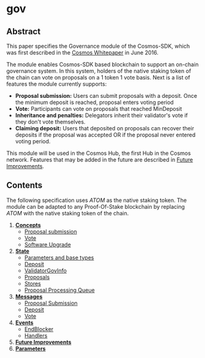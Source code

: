 # gov

## Abstract

This paper specifies the Governance module of the Cosmos-SDK, which was first described in the [Cosmos Whitepaper](https://cosmos.network/about/whitepaper) in June 2016.

The module enables Cosmos-SDK based blockchain to support an on-chain governance system. In this system, holders of the native staking token of the chain can vote on proposals on a 1 token 1 vote basis. Next is a list of features the module currently supports:

* **Proposal submission:** Users can submit proposals with a deposit. Once the minimum deposit is reached, proposal enters voting period
* **Vote:** Participants can vote on proposals that reached MinDeposit
* **Inheritance and penalties:** Delegators inherit their validator's vote if they don't vote themselves.
* **Claiming deposit:** Users that deposited on proposals can recover their deposits if the proposal was accepted OR if the proposal never entered voting period.

This module will be used in the Cosmos Hub, the first Hub in the Cosmos network. Features that may be added in the future are described in [Future Improvements](../../../docs/develop/modules/Core/gov/05\_future\_improvements.md).

## Contents

The following specification uses _ATOM_ as the native staking token. The module can be adapted to any Proof-Of-Stake blockchain by replacing _ATOM_ with the native staking token of the chain.

1. [**Concepts**](../../../docs/develop/modules/Core/gov/01\_concepts.md)
   * [Proposal submission](../../../docs/develop/modules/Core/gov/01\_concepts.md#proposal-submission)
   * [Vote](../../../docs/develop/modules/Core/gov/01\_concepts.md#vote)
   * [Software Upgrade](../../../docs/develop/modules/Core/gov/01\_concepts.md#software-upgrade)
2. [**State**](../../../docs/develop/modules/Core/gov/02\_state.md)
   * [Parameters and base types](../../../docs/develop/modules/Core/gov/02\_state.md#parameters-and-base-types)
   * [Deposit](../../../docs/develop/modules/Core/gov/02\_state.md#deposit)
   * [ValidatorGovInfo](../../../docs/develop/modules/Core/gov/02\_state.md#validatorgovinfo)
   * [Proposals](../../../docs/develop/modules/Core/gov/02\_state.md#proposals)
   * [Stores](../../../docs/develop/modules/Core/gov/02\_state.md#stores)
   * [Proposal Processing Queue](../../../docs/develop/modules/Core/gov/02\_state.md#proposal-processing-queue)
3. [**Messages**](../../../docs/develop/modules/Core/gov/03\_messages.md)
   * [Proposal Submission](../../../docs/develop/modules/Core/gov/03\_messages.md#proposal-submission)
   * [Deposit](../../../docs/develop/modules/Core/gov/03\_messages.md#deposit)
   * [Vote](../../../docs/develop/modules/Core/gov/03\_messages.md#vote)
4. [**Events**](../../../docs/develop/modules/Core/gov/04\_events.md)
   * [EndBlocker](../../../docs/develop/modules/Core/gov/04\_events.md#endblocker)
   * [Handlers](../../../docs/develop/modules/Core/gov/04\_events.md#handlers)
5. [**Future Improvements**](../../../docs/develop/modules/Core/gov/05\_future\_improvements.md)
6. [**Parameters**](../../../docs/develop/modules/Core/gov/06\_params.md)

